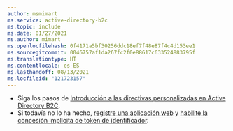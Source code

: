 ```yaml
---
author: msmimart
ms.service: active-directory-b2c
ms.topic: include
ms.date: 01/27/2021
ms.author: mimart
ms.openlocfilehash: 0f4171a5bf30256ddc18ef7f48e87f4c4d153ee1
ms.sourcegitcommit: 0046757af1da267fc2f0e88617c633524883795f
ms.translationtype: HT
ms.contentlocale: es-ES
ms.lasthandoff: 08/13/2021
ms.locfileid: "121723157"
---
```

* Siga los pasos de [Introducción a las directivas personalizadas en Active Directory B2C](../articles/active-directory-b2c/tutorial-create-user-flows.md?pivots=b2c-custom-policy).
* Si todavía no lo ha hecho, [registre una aplicación web](../articles/active-directory-b2c/tutorial-register-applications.md) y [habilite la concesión implícita de token de identificador](../articles/active-directory-b2c/tutorial-register-applications.md#enable-id-token-implicit-grant).


